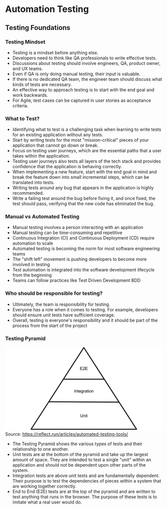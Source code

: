 # Automation Testing

## Testing Foundations

### Testing Mindset
- Testing is a mindset before anything else.
- Developers need to think like QA professionals to write effective tests.
- Discussions about testing should involve engineers, QA, product owner, and UX teams.
- Even if QA is only doing manual testing, their input is valuable.
- If there is no dedicated QA team, the engineer team should discuss what kinds of tests are necessary.
- An effective way to approach testing is to start with the end goal and work backwards.
- For Agile, test cases can be captured in user stories as acceptance criteria.

### What to Test?
- Identifying what to test is a challenging task when learning to write tests for an existing application without any tests.
- Start by writing tests for the most "mission-critical" pieces of your application that cannot go down or break.
- Focus on testing user journeys, which are the essential paths that a user takes within the application.
- Testing user journeys also tests all layers of the tech stack and provides confidence that the application is behaving correctly.
- When implementing a new feature, start with the end goal in mind and break the feature down into small incremental steps, which can be translated into tests.
- Writing tests around any bug that appears in the application is highly recommended.
- Write a failing test around the bug before fixing it, and once fixed, the test should pass, verifying that the new code has eliminated the bug.

### Manual vs Automated Testing
- Manual testing involves a person interacting with an application
- Manual testing can be time-consuming and repetitive
- Continuous Integration (CI) and Continuous Deployment (CD) require automation to scale
- Automated testing is becoming the norm for most software engineering teams
- The "shift left" movement is pushing developers to become more involved in testing
- Test automation is integrated into the software development lifecycle from the beginning
- Teams can follow practices like Test Driven Development BDD

### Who should be responsible for testing?
- Ultimately, the team is responsibility for testing.
- Everyone has a role when it comes to testing. For example, developers should ensure unit tests have sufficient coverage.
- Overall, testing is everyone's responsibility and it should be part of the process from the start of the project

### Testing Pyramid
![Screenshot](automated-tools-pyramid.png)
Source: https://reflect.run/articles/automated-testing-tools/
- The Testing Pyramid shows the various types of tests and their relationship to one another.
- Unit tests are at the bottom of the pyramid and take up the largest amount of space. They are intended to test a single "unit" within an application and should not be dependent upon other parts of the system.
- Integration tests are above unit tests and are fundamentally dependent. Their purpose is to test the dependencies of pieces within a system that are working together correctly.
- End to End (E2E) tests are at the top of the pyramid and are written to test anything that runs in the browser. The purpose of these tests is to imitate what a real user would do.
